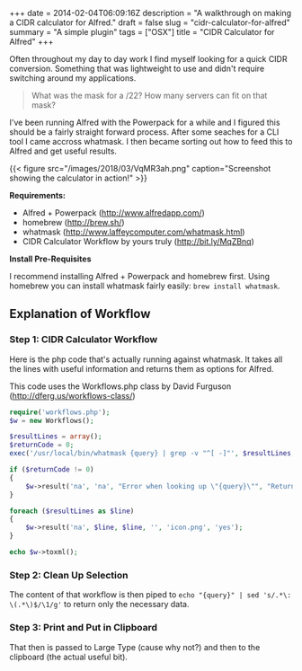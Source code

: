 +++
date = 2014-02-04T06:09:16Z
description = "A walkthrough on making a CIDR calculator for Alfred."
draft = false
slug = "cidr-calculator-for-alfred"
summary = "A simple plugin"
tags = ["OSX"]
title = "CIDR Calculator for Alfred"
+++


Often throughout my day to day work I find myself looking for a quick CIDR conversion. Something that was lightweight to use and didn't require switching around my applications.
> What was the mask for a /22? How many servers can fit on that mask?

I've been running Alfred with the Powerpack for a while and I figured this should be a fairly straight forward process. After some seaches for a CLI tool I came accross whatmask. I then became sorting out how to feed this to Alfred and get useful results.

{{< figure src="/images/2018/03/VqMR3ah.png" caption="Screenshot showing the calculator in action!" >}}

**Requirements:**

* Alfred + Powerpack (http://www.alfredapp.com/)
* homebrew (http://brew.sh/)
* whatmask (http://www.laffeycomputer.com/whatmask.html)
* CIDR Calculator Workflow by yours truly (http://bit.ly/MqZBnq)

**Install Pre-Requisites**

I recommend installing Alfred + Powerpack and homebrew first. Using homebrew you can install whatmask fairly easily: `brew install whatmask`.

## Explanation of Workflow
### Step 1: CIDR Calculator Workflow
Here is the php code that's actually running against whatmask. It takes all the lines with useful information and returns them as options for Alfred.

This code uses the Workflows.php class by David Furguson (http://dferg.us/workflows-class/)

```php
require('workflows.php');
$w = new Workflows();

$resultLines = array();
$returnCode = 0;
exec('/usr/local/bin/whatmask {query} | grep -v "^[ -]"', $resultLines, $returnCode);

if ($returnCode != 0)
{
	$w->result('na', 'na', "Error when looking up \"{query}\"", "Return code: $returnCode", 'icon.png', 'no');
}

foreach ($resultLines as $line)
{
	$w->result('na', $line, $line, '', 'icon.png', 'yes');
}

echo $w->toxml();
```

### Step 2: Clean Up Selection
The content of that workflow is then piped to `echo "{query}" | sed 's/.*\: \(.*\)$/\1/g'` to return only the necessary data.

### Step 3: Print and Put in Clipboard
That then is passed to Large Type (cause why not?) and then to the clipboard (the actual useful bit).

